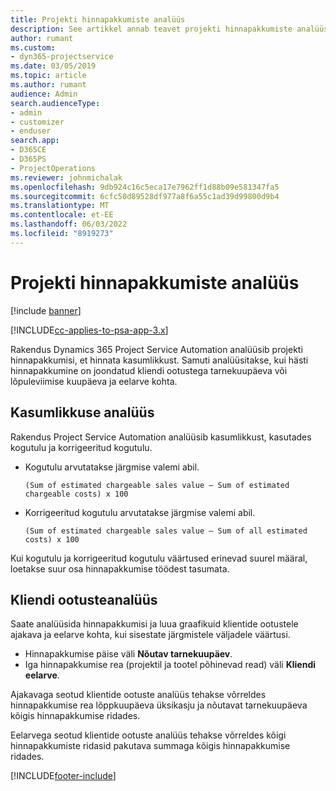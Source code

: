 ```yaml
---
title: Projekti hinnapakkumiste analüüs
description: See artikkel annab teavet projekti hinnapakkumiste analüüsi kohta.
author: rumant
ms.custom:
- dyn365-projectservice
ms.date: 03/05/2019
ms.topic: article
ms.author: rumant
audience: Admin
search.audienceType:
- admin
- customizer
- enduser
search.app:
- D365CE
- D365PS
- ProjectOperations
ms.reviewer: johnmichalak
ms.openlocfilehash: 9db924c16c5eca17e7962ff1d88b09e581347fa5
ms.sourcegitcommit: 6cfc50d89528df977a8f6a55c1ad39d99800d9b4
ms.translationtype: MT
ms.contentlocale: et-EE
ms.lasthandoff: 06/03/2022
ms.locfileid: "8919273"
---
```

# <a name="analysis-of-project-quotes"></a>Projekti hinnapakkumiste analüüs

[!include [banner](../includes/psa-now-project-operations.md)]

[!INCLUDE[cc-applies-to-psa-app-3.x](../includes/cc-applies-to-psa-app-3x.md)]

Rakendus Dynamics 365 Project Service Automation analüüsib projekti hinnapakkumisi, et hinnata kasumlikkust. Samuti analüüsitakse, kui hästi hinnapakkumine on joondatud kliendi ootustega tarnekuupäeva või lõpuleviimise kuupäeva ja eelarve kohta.

## <a name="profitability-analysis"></a>Kasumlikkuse analüüs

Rakendus Project Service Automation analüüsib kasumlikkust, kasutades kogutulu ja korrigeeritud kogutulu.

- Kogutulu arvutatakse järgmise valemi abil.

  `
    (Sum of estimated chargeable sales value – Sum of estimated chargeable costs) x 100
  `
- Korrigeeritud kogutulu arvutatakse järgmise valemi abil.

  `
    (Sum of estimated chargeable sales value – Sum of all estimated costs) x 100
  `

Kui kogutulu ja korrigeeritud kogutulu väärtused erinevad suurel määral, loetakse suur osa hinnapakkumise töödest tasumata.

## <a name="analysis-of-customer-expectations"></a>Kliendi ootusteanalüüs

Saate analüüsida hinnapakkumisi ja luua graafikuid klientide ootustele ajakava ja eelarve kohta, kui sisestate järgmistele väljadele väärtusi.

- Hinnapakkumise päise väli **Nõutav tarnekuupäev**.
- Iga hinnapakkumise rea (projektil ja tootel põhinevad read) väli **Kliendi eelarve**.

Ajakavaga seotud klientide ootuste analüüs tehakse võrreldes hinnapakkumise rea lõppkuupäeva üksikasju ja nõutavat tarnekuupäeva kõigis hinnapakkumise ridades.

Eelarvega seotud klientide ootuste analüüs tehakse võrreldes kõigi hinnapakkumiste ridasid pakutava summaga kõigis hinnapakkumise ridades.


[!INCLUDE[footer-include](../includes/footer-banner.md)]
